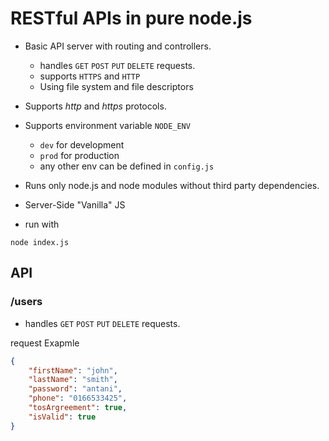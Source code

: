 # RESTful APIs in pure node.js

- Basic API server with routing and controllers.
  - handles `GET` `POST` `PUT` `DELETE` requests.
  - supports  `HTTPS` and  `HTTP`
  - Using file system and file descriptors
  
- Supports *http* and *https* protocols. 

- Supports environment variable `NODE_ENV` 
  - `dev` for development
  - `prod` for production
  - any other env can be defined in `config.js`
  
- Runs only node.js and node modules without third party dependencies.
- Server-Side "Vanilla" JS

- run with
  
``` node index.js ```

## API 
### /users
- handles `GET` `POST` `PUT` `DELETE` requests.
  
request Exapmle
  
```json
{
    "firstName": "john",
    "lastName": "smith",
    "password": "antani",
    "phone": "0166533425",
    "tosArgreement": true,
    "isValid": true
}
```
